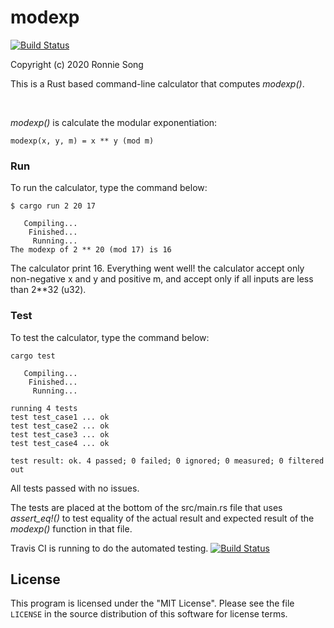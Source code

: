 # modexp

[![Build Status](https://travis-ci.com/ronniesong0809/rust-modexp.svg?branch=master)](https://travis-ci.com/ronniesong0809/rust-modexp)

Copyright (c) 2020 Ronnie Song

This is a Rust based command-line calculator that computes *modexp()*.

<br>

*modexp()* is calculate the modular exponentiation:
```
modexp(x, y, m) = x ** y (mod m)
```

### Run
To run the calculator, type the command below:
```
$ cargo run 2 20 17
```
```
   Compiling...
    Finished...
     Running...
The modexp of 2 ** 20 (mod 17) is 16
```
The calculator print 16. Everything went well! the calculator accept only non-negative x and y and positive m, and accept only if all inputs are less than 2**32 (u32).

### Test
To test the calculator, type the command below:
```
cargo test
```
```
   Compiling...
    Finished...
     Running...

running 4 tests
test test_case1 ... ok
test test_case2 ... ok
test test_case3 ... ok
test test_case4 ... ok

test result: ok. 4 passed; 0 failed; 0 ignored; 0 measured; 0 filtered out
```

All tests passed with no issues.

The tests are placed at the bottom of the src/main.rs file that uses *assert_eq!()* to test equality of the actual result and expected result of the *modexp()* function in that file.

Travis CI is running to do the automated testing. [![Build Status](https://travis-ci.com/ronniesong0809/rust-modexp.svg?branch=master)](https://travis-ci.com/ronniesong0809/rust-modexp)

## License

This program is licensed under the "MIT License".  Please
see the file `LICENSE` in the source distribution of this
software for license terms.
